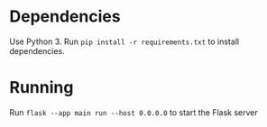 # Dependencies
Use Python 3.
Run `pip install -r requirements.txt` to install dependencies.

# Running
Run `flask --app main run --host 0.0.0.0` to start the Flask server 